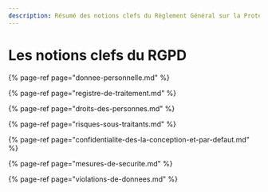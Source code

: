 ```yaml
---
description: Résumé des notions clefs du Règlement Général sur la Protection des Données.
---
```


# Les notions clefs du RGPD



{% page-ref page="donnee-personnelle.md" %}

{% page-ref page="registre-de-traitement.md" %}

{% page-ref page="droits-des-personnes.md" %}

{% page-ref page="risques-sous-traitants.md" %}

{% page-ref page="confidentialite-des-la-conception-et-par-defaut.md" %}

{% page-ref page="mesures-de-securite.md" %}

{% page-ref page="violations-de-donnees.md" %}




